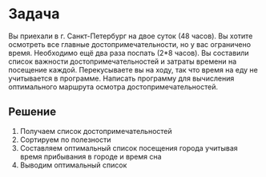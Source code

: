 # Задача
Вы приехали в г. Санкт-Петербург на двое суток (48 часов). Вы хотите осмотреть все главные достопримечательности, но у вас ограничено время. Необходимо ещё два раза поспать (2*8 часов). Вы составили список важности достопримечательностей и затраты времени на посещение каждой. Перекусываете вы на ходу, так что время на еду не учитывается в программе. Написать программу для вычисления оптимального маршрута осмотра достопримечательностей.
## Решение
1. Получаем список достопримечательностей
1. Сортируем по полезности 
1. Составляем оптимальный список посещения города учитывая время прибывания в городе и время сна
1. Выводим оптимальный список
